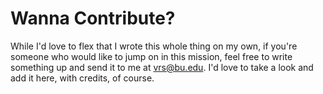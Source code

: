 # Wanna Contribute?
While I'd love to flex that I wrote this whole thing on my own, if you're someone who would like to jump on in this mission, feel free to write something up and send it to me at vrs@bu.edu. I'd love to take a look and add it here, with credits, of course. 